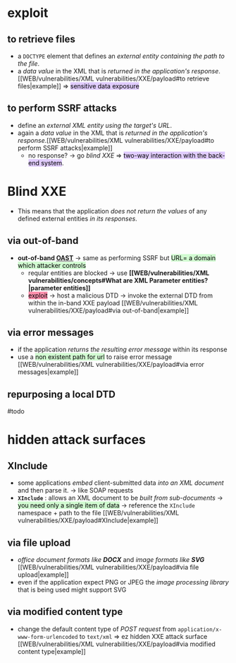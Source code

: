 # exploit
## to retrieve files

- a `DOCTYPE` element that defines an *external entity containing the path to the file*.
- a *data value* in the XML that is *returned in the application's response*. [[WEB/vulnerabilities/XML vulnerabilities/XXE/payload#to retrieve files|example]]
=> <mark style="background: #D2B3FFA6;">sensitive data exposure</mark>
## to perform SSRF attacks

- define an *external XML entity using the target's URL*.
- again a *data value* in the XML that is *returned in the application's response*.[[WEB/vulnerabilities/XML vulnerabilities/XXE/payload#to perform SSRF attacks|example]]
  -  no response? -> go *blind XXE*
=> <mark style="background: #D2B3FFA6;">two-way interaction with the back-end system</mark>.

# Blind XXE

- This means that the application *does not return the values* of any defined external entities *in its responses*.
## via out-of-band 

- **out-of-band [OAST](https://portswigger.net/burp/application-security-testing/oast)** -> same as performing SSRF but <mark style="background: #BBFABBA6;">URL= a domain which attacker controls</mark> 
  - reqular entities are blocked -> use **[[WEB/vulnerabilities/XML vulnerabilities/concepts#What are XML Parameter entities?|parameter entities]]** 
  - <mark style="background: #FF5582A6;">exploit</mark>  ->  host a malicious DTD  -> invoke the external DTD from within the in-band XXE payload  [[WEB/vulnerabilities/XML vulnerabilities/XXE/payload#via out-of-band|example]]
## via error messages

- if the application *returns the resulting error message* within its response
- use a <mark style="background: #BBFABBA6;">non existent path for url</mark> to raise error message [[WEB/vulnerabilities/XML vulnerabilities/XXE/payload#via error messages|example]]
## repurposing a local DTD
#todo 

# hidden attack surfaces

## XInclude

- some applications *embed* client-submitted data *into an XML document* and then parse it. 
  -> like SOAP requests 
- **`XInclude`** : allows an XML document to be *built from sub-documents* -> <mark style="background: #BBFABBA6;">you need only a single item of data</mark> -> reference the `XInclude` namespace + path to the file [[WEB/vulnerabilities/XML vulnerabilities/XXE/payload#XInclude|example]] 
## via file upload

- *office document formats like **DOCX*** and *image formats like **SVG*** [[WEB/vulnerabilities/XML vulnerabilities/XXE/payload#via file upload|example]]
- even if the application expect PNG or JPEG the *image processing library* that is being used might support SVG 

## via modified content type

- change the default content type of *POST request* from `application/x-www-form-urlencoded` to `text/xml`
  => ez hidden XXE attack surface [[WEB/vulnerabilities/XML vulnerabilities/XXE/payload#via modified content type|example]]
  